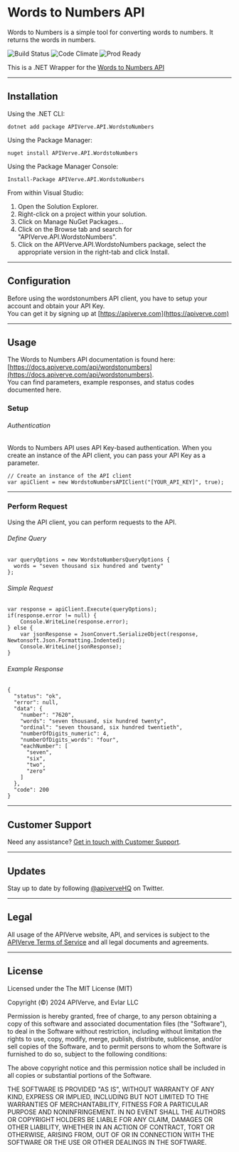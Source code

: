 Words to Numbers API
============

Words to Numbers is a simple tool for converting words to numbers. It returns the words in numbers.

![Build Status](https://img.shields.io/badge/build-passing-green)
![Code Climate](https://img.shields.io/badge/maintainability-B-purple)
![Prod Ready](https://img.shields.io/badge/production-ready-blue)

This is a .NET Wrapper for the [Words to Numbers API](https://apiverve.com/marketplace/api/wordstonumbers)

---

## Installation

Using the .NET CLI:
```
dotnet add package APIVerve.API.WordstoNumbers
```

Using the Package Manager:
```
nuget install APIVerve.API.WordstoNumbers
```

Using the Package Manager Console:
```
Install-Package APIVerve.API.WordstoNumbers
```

From within Visual Studio:

1. Open the Solution Explorer.
2. Right-click on a project within your solution.
3. Click on Manage NuGet Packages...
4. Click on the Browse tab and search for "APIVerve.API.WordstoNumbers".
5. Click on the APIVerve.API.WordstoNumbers package, select the appropriate version in the right-tab and click Install.


---

## Configuration

Before using the wordstonumbers API client, you have to setup your account and obtain your API Key.  
You can get it by signing up at [https://apiverve.com](https://apiverve.com)

---

## Usage

The Words to Numbers API documentation is found here: [https://docs.apiverve.com/api/wordstonumbers](https://docs.apiverve.com/api/wordstonumbers).  
You can find parameters, example responses, and status codes documented here.

### Setup

###### Authentication
Words to Numbers API uses API Key-based authentication. When you create an instance of the API client, you can pass your API Key as a parameter.

```
// Create an instance of the API client
var apiClient = new WordstoNumbersAPIClient("[YOUR_API_KEY]", true);
```

---


### Perform Request
Using the API client, you can perform requests to the API.

###### Define Query

```
var queryOptions = new WordstoNumbersQueryOptions {
  words = "seven thousand six hundred and twenty"
};
```

###### Simple Request

```
var response = apiClient.Execute(queryOptions);
if(response.error != null) {
	Console.WriteLine(response.error);
} else {
    var jsonResponse = JsonConvert.SerializeObject(response, Newtonsoft.Json.Formatting.Indented);
    Console.WriteLine(jsonResponse);
}
```

###### Example Response

```
{
  "status": "ok",
  "error": null,
  "data": {
    "number": "7620",
    "words": "seven thousand, six hundred twenty",
    "ordinal": "seven thousand, six hundred twentieth",
    "numberOfDigits_numeric": 4,
    "numberOfDigits_words": "four",
    "eachNumber": [
      "seven",
      "six",
      "two",
      "zero"
    ]
  },
  "code": 200
}
```

---

## Customer Support

Need any assistance? [Get in touch with Customer Support](https://apiverve.com/contact).

---

## Updates
Stay up to date by following [@apiverveHQ](https://twitter.com/apiverveHQ) on Twitter.

---

## Legal

All usage of the APIVerve website, API, and services is subject to the [APIVerve Terms of Service](https://apiverve.com/terms) and all legal documents and agreements.

---

## License
Licensed under the The MIT License (MIT)

Copyright (&copy;) 2024 APIVerve, and Evlar LLC

Permission is hereby granted, free of charge, to any person obtaining a copy of this software and associated documentation files (the "Software"), to deal in the Software without restriction, including without limitation the rights to use, copy, modify, merge, publish, distribute, sublicense, and/or sell copies of the Software, and to permit persons to whom the Software is furnished to do so, subject to the following conditions:

The above copyright notice and this permission notice shall be included in all copies or substantial portions of the Software.

THE SOFTWARE IS PROVIDED "AS IS", WITHOUT WARRANTY OF ANY KIND, EXPRESS OR IMPLIED, INCLUDING BUT NOT LIMITED TO THE WARRANTIES OF MERCHANTABILITY, FITNESS FOR A PARTICULAR PURPOSE AND NONINFRINGEMENT. IN NO EVENT SHALL THE AUTHORS OR COPYRIGHT HOLDERS BE LIABLE FOR ANY CLAIM, DAMAGES OR OTHER LIABILITY, WHETHER IN AN ACTION OF CONTRACT, TORT OR OTHERWISE, ARISING FROM, OUT OF OR IN CONNECTION WITH THE SOFTWARE OR THE USE OR OTHER DEALINGS IN THE SOFTWARE.